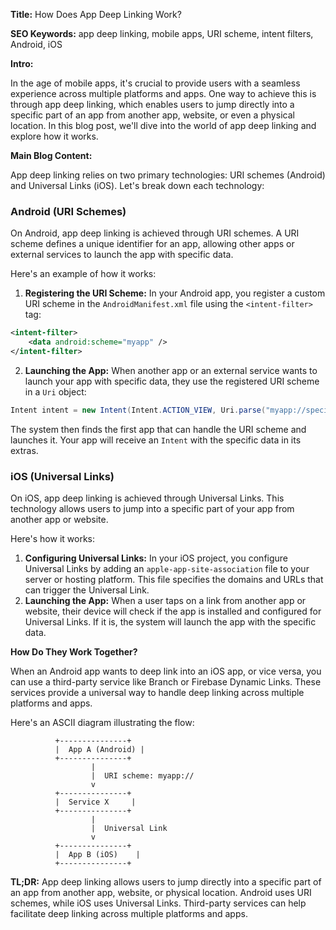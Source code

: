 **Title:** How Does App Deep Linking Work?

**SEO Keywords:** app deep linking, mobile apps, URI scheme, intent filters, Android, iOS

**Intro:**

In the age of mobile apps, it's crucial to provide users with a seamless experience across multiple platforms and apps. One way to achieve this is through app deep linking, which enables users to jump directly into a specific part of an app from another app, website, or even a physical location. In this blog post, we'll dive into the world of app deep linking and explore how it works.

**Main Blog Content:**

App deep linking relies on two primary technologies: URI schemes (Android) and Universal Links (iOS). Let's break down each technology:

### Android (URI Schemes)

On Android, app deep linking is achieved through URI schemes. A URI scheme defines a unique identifier for an app, allowing other apps or external services to launch the app with specific data.

Here's an example of how it works:

1. **Registering the URI Scheme:** In your Android app, you register a custom URI scheme in the `AndroidManifest.xml` file using the `<intent-filter>` tag:
```xml
<intent-filter>
    <data android:scheme="myapp" />
</intent-filter>
```
2. **Launching the App:** When another app or an external service wants to launch your app with specific data, they use the registered URI scheme in a `Uri` object:
```java
Intent intent = new Intent(Intent.ACTION_VIEW, Uri.parse("myapp://specific/data"));
```
The system then finds the first app that can handle the URI scheme and launches it. Your app will receive an `Intent` with the specific data in its extras.

### iOS (Universal Links)

On iOS, app deep linking is achieved through Universal Links. This technology allows users to jump into a specific part of your app from another app or website.

Here's how it works:

1. **Configuring Universal Links:** In your iOS project, you configure Universal Links by adding an `apple-app-site-association` file to your server or hosting platform. This file specifies the domains and URLs that can trigger the Universal Link.
2. **Launching the App:** When a user taps on a link from another app or website, their device will check if the app is installed and configured for Universal Links. If it is, the system will launch the app with the specific data.

**How Do They Work Together?**

When an Android app wants to deep link into an iOS app, or vice versa, you can use a third-party service like Branch or Firebase Dynamic Links. These services provide a universal way to handle deep linking across multiple platforms and apps.

Here's an ASCII diagram illustrating the flow:
```
          +---------------+
          |  App A (Android) |
          +---------------+
                  |
                  |  URI scheme: myapp://
                  v
          +---------------+
          |  Service X     |
          +---------------+
                  |
                  |  Universal Link
                  v
          +---------------+
          |  App B (iOS)    |
          +---------------+
```
**TL;DR:** App deep linking allows users to jump directly into a specific part of an app from another app, website, or physical location. Android uses URI schemes, while iOS uses Universal Links. Third-party services can help facilitate deep linking across multiple platforms and apps.